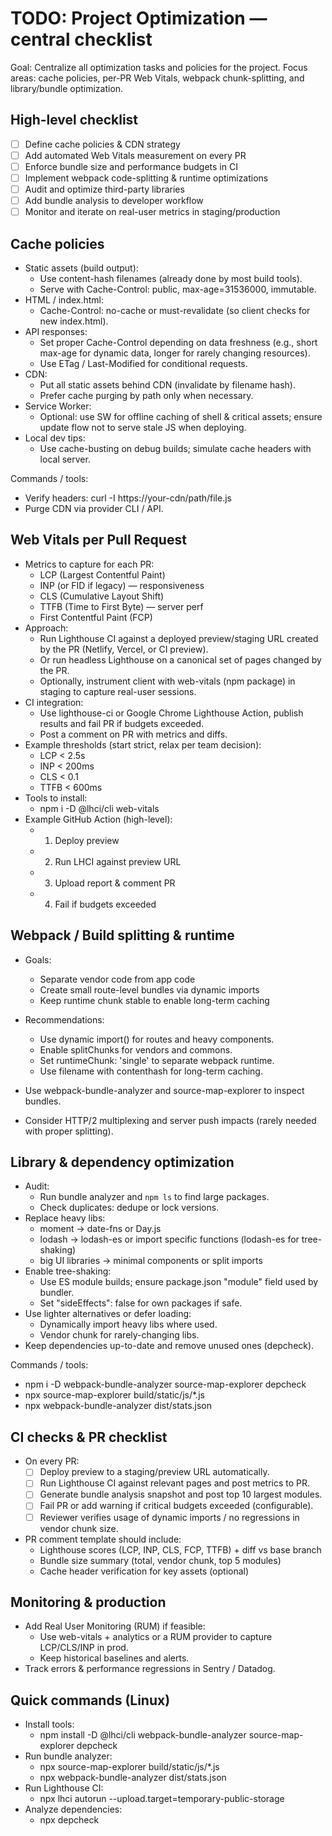 # TODO: Project Optimization — central checklist

Goal: Centralize all optimization tasks and policies for the project. Focus areas: cache policies, per-PR Web Vitals, webpack chunk-splitting, and library/bundle optimization.

## High-level checklist
- [ ] Define cache policies & CDN strategy
- [ ] Add automated Web Vitals measurement on every PR
- [ ] Enforce bundle size and performance budgets in CI
- [ ] Implement webpack code-splitting & runtime optimizations
- [ ] Audit and optimize third-party libraries
- [ ] Add bundle analysis to developer workflow
- [ ] Monitor and iterate on real-user metrics in staging/production

## Cache policies
- Static assets (build output):
  - Use content-hash filenames (already done by most build tools).
  - Serve with Cache-Control: public, max-age=31536000, immutable.
- HTML / index.html:
  - Cache-Control: no-cache or must-revalidate (so client checks for new index.html).
- API responses:
  - Set proper Cache-Control depending on data freshness (e.g., short max-age for dynamic data, longer for rarely changing resources).
  - Use ETag / Last-Modified for conditional requests.
- CDN:
  - Put all static assets behind CDN (invalidate by filename hash).
  - Prefer cache purging by path only when necessary.
- Service Worker:
  - Optional: use SW for offline caching of shell & critical assets; ensure update flow not to serve stale JS when deploying.
- Local dev tips:
  - Use cache-busting on debug builds; simulate cache headers with local server.

Commands / tools:
- Verify headers: curl -I https://your-cdn/path/file.js
- Purge CDN via provider CLI / API.

## Web Vitals per Pull Request
- Metrics to capture for each PR:
  - LCP (Largest Contentful Paint)
  - INP (or FID if legacy) — responsiveness
  - CLS (Cumulative Layout Shift)
  - TTFB (Time to First Byte) — server perf
  - First Contentful Paint (FCP)
- Approach:
  - Run Lighthouse CI against a deployed preview/staging URL created by the PR (Netlify, Vercel, or CI preview).
  - Or run headless Lighthouse on a canonical set of pages changed by the PR.
  - Optionally, instrument client with web-vitals (npm package) in staging to capture real-user sessions.
- CI integration:
  - Use lighthouse-ci or Google Chrome Lighthouse Action, publish results and fail PR if budgets exceeded.
  - Post a comment on PR with metrics and diffs.
- Example thresholds (start strict, relax per team decision):
  - LCP < 2.5s
  - INP < 200ms
  - CLS < 0.1
  - TTFB < 600ms
- Tools to install:
  - npm i -D @lhci/cli web-vitals
- Example GitHub Action (high-level):
  - 1) Deploy preview
  - 2) Run LHCI against preview URL
  - 3) Upload report & comment PR
  - 4) Fail if budgets exceeded

## Webpack / Build splitting & runtime
- Goals:
  - Separate vendor code from app code
  - Create small route-level bundles via dynamic imports
  - Keep runtime chunk stable to enable long-term caching
- Recommendations:
  - Use dynamic import() for routes and heavy components.
  - Enable splitChunks for vendors and commons.
  - Set runtimeChunk: 'single' to separate webpack runtime.
  - Use filename with contenthash for long-term caching.

- Use webpack-bundle-analyzer and source-map-explorer to inspect bundles.
- Consider HTTP/2 multiplexing and server push impacts (rarely needed with proper splitting).

## Library & dependency optimization
- Audit:
  - Run bundle analyzer and `npm ls` to find large packages.
  - Check duplicates: dedupe or lock versions.
- Replace heavy libs:
  - moment -> date-fns or Day.js
  - lodash -> lodash-es or import specific functions (lodash-es for tree-shaking)
  - big UI libraries -> minimal components or split imports
- Enable tree-shaking:
  - Use ES module builds; ensure package.json "module" field used by bundler.
  - Set "sideEffects": false for own packages if safe.
- Use lighter alternatives or defer loading:
  - Dynamically import heavy libs where used.
  - Vendor chunk for rarely-changing libs.
- Keep dependencies up-to-date and remove unused ones (depcheck).

Commands / tools:
- npm i -D webpack-bundle-analyzer source-map-explorer depcheck
- npx source-map-explorer build/static/js/*.js
- npx webpack-bundle-analyzer dist/stats.json

## CI checks & PR checklist
- On every PR:
  - [ ] Deploy preview to a staging/preview URL automatically.
  - [ ] Run Lighthouse CI against relevant pages and post metrics to PR.
  - [ ] Generate bundle analysis snapshot and post top 10 largest modules.
  - [ ] Fail PR or add warning if critical budgets exceeded (configurable).
  - [ ] Reviewer verifies usage of dynamic imports / no regressions in vendor chunk size.
- PR comment template should include:
  - Lighthouse scores (LCP, INP, CLS, FCP, TTFB) + diff vs base branch
  - Bundle size summary (total, vendor chunk, top 5 modules)
  - Cache header verification for key assets (optional)

## Monitoring & production
- Add Real User Monitoring (RUM) if feasible:
  - Use web-vitals + analytics or a RUM provider to capture LCP/CLS/INP in prod.
  - Keep historical baselines and alerts.
- Track errors & performance regressions in Sentry / Datadog.

## Quick commands (Linux)
- Install tools:
  - npm install -D @lhci/cli webpack-bundle-analyzer source-map-explorer depcheck
- Run bundle analyzer:
  - npx source-map-explorer build/static/js/*.js
  - npx webpack-bundle-analyzer dist/stats.json
- Run Lighthouse CI:
  - npx lhci autorun --upload.target=temporary-public-storage
- Analyze dependencies:
  - npx depcheck
